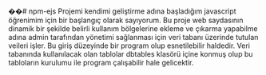 ��#   n p m - e j s 
 Projemi kendimi geliştirme adına başladığım javascript öğrenimim için bir başlangıç olarak sayıyorum.
Bu proje web saydasının dinamik bir şekilde belirli kullanım bölgelerine ekleme ve çıkarma yapabilme adına admin tarafından yönetimi sağlanması için veri tabanı üzerinde tutulan veileri işler.
  Bu giriş düzeyinde bir program olup esnetilebilir haldedir.
  Veri tabanında kullanılacak olan tablolar dbtables klasörü içine konmuş olup bu tabloların kurulumu ile program çalışabilir hale gelicektir.
 
